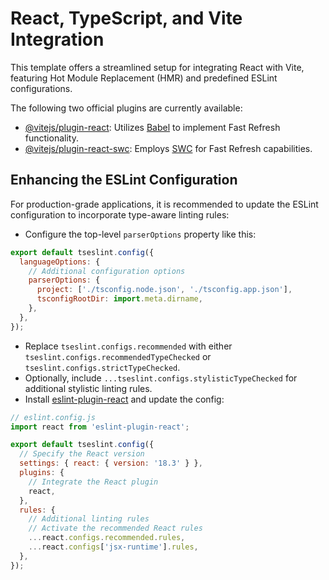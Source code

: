 # React, TypeScript, and Vite Integration

This template offers a streamlined setup for integrating React with Vite, featuring Hot Module Replacement (HMR) and predefined ESLint configurations.

The following two official plugins are currently available:

- [@vitejs/plugin-react](https://github.com/vitejs/vite-plugin-react/blob/main/packages/plugin-react/README.md): Utilizes [Babel](https://babeljs.io/) to implement Fast Refresh functionality.
- [@vitejs/plugin-react-swc](https://github.com/vitejs/vite-plugin-react-swc): Employs [SWC](https://swc.rs/) for Fast Refresh capabilities.

## Enhancing the ESLint Configuration

For production-grade applications, it is recommended to update the ESLint configuration to incorporate type-aware linting rules:

- Configure the top-level `parserOptions` property like this:

```javascript
export default tseslint.config({
  languageOptions: {
    // Additional configuration options
    parserOptions: {
      project: ['./tsconfig.node.json', './tsconfig.app.json'],
      tsconfigRootDir: import.meta.dirname,
    },
  },
});
```

- Replace `tseslint.configs.recommended` with either `tseslint.configs.recommendedTypeChecked` or `tseslint.configs.strictTypeChecked`.
- Optionally, include `...tseslint.configs.stylisticTypeChecked` for additional stylistic linting rules.
- Install [eslint-plugin-react](https://github.com/jsx-eslint/eslint-plugin-react) and update the config:

```javascript
// eslint.config.js
import react from 'eslint-plugin-react';

export default tseslint.config({
  // Specify the React version
  settings: { react: { version: '18.3' } },
  plugins: {
    // Integrate the React plugin
    react,
  },
  rules: {
    // Additional linting rules
    // Activate the recommended React rules
    ...react.configs.recommended.rules,
    ...react.configs['jsx-runtime'].rules,
  },
});
```
